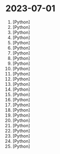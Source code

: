 # 2023-07-01

1. [](https://github.comundefined "Run inference on MPT-30B using CPU") [Python]
2. [](https://github.comundefined "Official Code for DragGAN (SIGGRAPH 2023)") [Python]
3. [](https://github.comundefined "An easy and fast way to create a Python GUI 🐍") [Python]
4. [](https://github.comundefined "经过精心筛选，从5000+个电报群组/频道/机器人中挑选出的优质推荐！如果您有更多值得推荐的电报群组/频道/机器人，欢迎在issue中留言或提交pull requests。感谢您的关注！") [Python]
5. [](https://github.comundefined "Train neural networks up to 7x faster") [Python]
6. [](https://github.comundefined "Databricks SDK for Python (Beta)") [Python]
7. [](https://github.comundefined "PyTorch code and models for the DINOv2 self-supervised learning method.") [Python]
8. [](https://github.comundefined "NeMo: a toolkit for conversational AI") [Python]
9. [](https://github.comundefined "GPT 3.5/4 with a Chat Web UI. No API key required.") [Python]
10. [](https://github.comundefined "A more memory-efficient rewrite of the HF transformers implementation of Llama for use with quantized weights.") [Python]
11. [](https://github.comundefined "ChatGLM-6B: An Open Bilingual Dialogue Language Model | 开源双语对话语言模型") [Python]
12. [](https://github.comundefined "Fine-tuning ChatGLM-6B with PEFT | 基于 PEFT 的高效 ChatGLM 微调") [Python]
13. [](https://github.comundefined "Inpaint Anything extension performs stable diffusion inpainting on a browser UI using masks from Segment Anything.") [Python]
14. [](https://github.comundefined "Chat with your documents on your local device using GPT models. No data leaves your device and 100% private.") [Python]
15. [](https://github.comundefined "OpenMMLab Model Deployment Framework") [Python]
16. [](https://github.comundefined "⚡ Building applications with LLMs through composability ⚡") [Python]
17. [](https://github.comundefined "Set of python scripts which perform different ways of command execution via WMI protocol.") [Python]
18. [](https://github.comundefined "Salesforce open-source LLMs with 8k sequence length.") [Python]
19. [](https://github.comundefined "Code repo for 7 Days of LangChain") [Python]
20. [](https://github.comundefined "One Button Prompt") [Python]
21. [](https://github.comundefined "ChatGLM2-6B: An Open Bilingual Chat LLM | 开源双语对话语言模型") [Python]
22. [](https://github.comundefined "分享 GitHub 上有趣、入门级的开源项目。Share interesting, entry-level open source projects on GitHub.") [Python]
23. [](https://github.comundefined "A GPT-empowered penetration testing tool") [Python]
24. [](https://github.comundefined "Effortless AI-assisted data labeling with AI support from YOLO, Segment Anything, MobileSAM!!") [Python]
25. [](https://github.comundefined "Auto detecting, masking and inpainting with detection model.") [Python]
